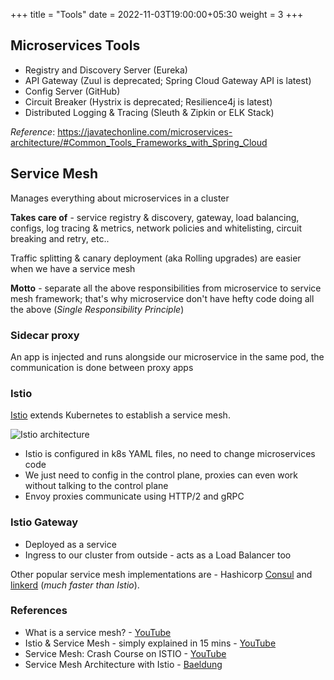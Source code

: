 +++
title = "Tools"
date = 2022-11-03T19:00:00+05:30
weight = 3
+++

## Microservices Tools
- Registry and Discovery Server (Eureka)
- API Gateway (Zuul is deprecated; Spring Cloud Gateway API is latest)
- Config Server (GitHub)
- Circuit Breaker (Hystrix is deprecated; Resilience4j is latest)
- Distributed Logging & Tracing (Sleuth & Zipkin or ELK Stack)

_Reference_: https://javatechonline.com/microservices-architecture/#Common_Tools_Frameworks_with_Spring_Cloud


## Service Mesh
Manages everything about microservices in a cluster

**Takes care of** - service registry & discovery, gateway, load balancing, configs, log tracing & metrics, network policies and whitelisting, circuit breaking and retry, etc..

Traffic splitting & canary deployment (aka Rolling upgrades) are easier when we have a service mesh

**Motto** - separate all the above responsibilities from microservice to service mesh framework; that's why microservice don't have hefty code doing all the above (_Single Responsibility Principle_)

### Sidecar proxy
An app is injected and runs alongside our microservice in the same pod, the communication is done between proxy apps

### Istio
[Istio](https://istio.io/) extends Kubernetes to establish a service mesh.

![Istio architecture](https://i.imgur.com/YeeOz0M.png)

- Istio is configured in k8s YAML files, no need to change microservices code
- We just need to config in the control plane, proxies can even work without talking to the control plane
- Envoy proxies communicate using HTTP/2 and gRPC

### Istio Gateway
- Deployed as a service
- Ingress to our cluster from outside - acts as a Load Balancer too

Other popular service mesh implementations are - Hashicorp [Consul](https://www.consul.io/) and [linkerd](https://linkerd.io/) (_much faster than Istio_).

### References
- What is a service mesh? - [YouTube](https://youtu.be/QiXK0B9FhO0)
- Istio & Service Mesh - simply explained in 15 mins - [YouTube](https://youtu.be/16fgzklcF7Y)
- Service Mesh: Crash Course on ISTIO - [YouTube](https://youtu.be/Cn2LHqdHwXM)
- Service Mesh Architecture with Istio - [Baeldung](https://www.baeldung.com/ops/istio-service-mesh)